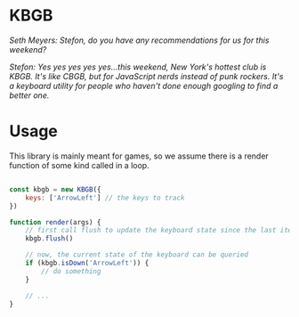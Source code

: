 # KBGB

_Seth Meyers\: Stefon, do you have any recommendations for us for this weekend?_

_Stefon: Yes yes yes yes yes...this weekend, New York's hottest club is KBGB. It's like CBGB, but for JavaScript nerds instead of punk rockers. It's a keyboard utility for people who haven't done enough googling to find a better one._

# Usage

This library is mainly meant for games, so we assume there is a render function of some kind called in a loop.

```JavaScript

const kbgb = new KBGB({
    keys: ['ArrowLeft'] // the keys to track
})

function render(args) {
    // first call flush to update the keyboard state since the last iteration
    kbgb.flush()

    // now, the current state of the keyboard can be queried
    if (kbgb.isDown('ArrowLeft')) {
        // do something
    }

    // ...
} 
```